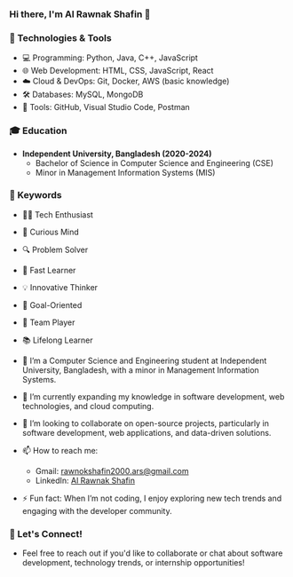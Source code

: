 ### Hi there, I'm Al Rawnak Shafin 👋

### 🔧 Technologies & Tools
- 💻 Programming: Python, Java, C++, JavaScript
- 🌐 Web Development: HTML, CSS, JavaScript, React
- ☁️ Cloud & DevOps: Git, Docker, AWS (basic knowledge)
- 🛠️ Databases: MySQL, MongoDB
- 🎯 Tools: GitHub, Visual Studio Code, Postman
### 🎓 Education
- **Independent University, Bangladesh (2020-2024)**
  - Bachelor of Science in Computer Science and Engineering (CSE)
  - Minor in Management Information Systems (MIS)
### 🔑 Keywords
- 👨‍💻 Tech Enthusiast
- 🧠 Curious Mind
- 🔍 Problem Solver
- 🚀 Fast Learner
- 💡 Innovative Thinker
- 🎯 Goal-Oriented
- 🤝 Team Player
- 📚 Lifelong Learner

- 👀 I’m a Computer Science and Engineering student at Independent University, Bangladesh, with a minor in Management Information Systems.
- 🌱 I’m currently expanding my knowledge in software development, web technologies, and cloud computing.
- 💞️ I’m looking to collaborate on open-source projects, particularly in software development, web applications, and data-driven solutions.
- 📫 How to reach me: 
  - Gmail: [rawnokshafin2000.ars@gmail.com](mailto:rawnokshafin2000.ars@gmail.com)
  - LinkedIn: [Al Rawnak Shafin](https://www.linkedin.com/in/alrawnakshafin/)
- ⚡ Fun fact: When I’m not coding, I enjoy exploring new tech trends and engaging with the developer community.
 ### 💬 Let's Connect!
- Feel free to reach out if you'd like to collaborate or chat about software development, technology trends, or internship opportunities!
  
<!---
Shafin543/Shafin543 is a ✨ special ✨ repository because its `README.md` (this file) appears on your GitHub profile.
You can click the Preview link to take a look at your changes.
--->
